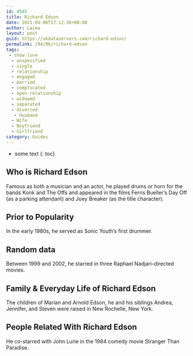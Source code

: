 ```yaml
---
id: 4545
title: Richard Edson
date: 2021-04-06T17:12:36+00:00
author: Laima
layout: post
guid: https://ukdataservers.com/richard-edson/
permalink: /04/06/richard-edson
tags:
 - show love
  - unspecified
  - single
  - relationship
  - engaged
  - married
  - complicated
  - open relationship
  - widowed
  - separated
  - divorced
   - Husband
  - Wife
  - Boyfriend
  - Girlfriend
category: Guides
---
```


* some text
{: toc}


## Who is Richard Edson
                  
                  
                  
Famous as both a musician and an actor, he played drums or horn for the bands Konk and The Offs and appeared in the films Ferris Bueller&#8217;s Day Off (as a parking attendant) and Joey Breaker (as the title character).
                  
              
            
              
            
                
                
                
## Prior to Popularity
                  
                  
                  
In the early 1980s, he served as Sonic Youth&#8217;s first drummer.
                  
              
            
              
            
                
                
                
## Random data
                  
                  
                  
Between 1999 and 2002, he starred in three Raphael Nadjari-directed movies.
                  
              
            
              
            
                
                
                
## Family & Everyday Life of Richard Edson
                  
                  
                  
The children of Marian and Arnold Edson, he and his siblings Andrea, Jennifer, and Steven were raised in New Rochelle, New York.
                  
              
            
              
            
                
                
                
## People Related With Richard Edson
                  
                  
                  
He co-starred with John Lurie in the 1984 comedy movie Stranger Than Paradise.
                  
              
            
              
            
                
              
            
              
              
            
            
              
            
          
          
          